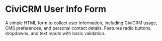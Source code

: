 # CiviCRM User Info Form
A simple HTML form to collect user information, including CiviCRM usage, CMS preferences, and personal contact details. Features radio buttons, dropdowns, and text inputs with basic validation.
